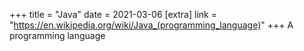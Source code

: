 +++
title = "Java"
date = 2021-03-06
[extra]
link = "https://en.wikipedia.org/wiki/Java_(programming_language)"
+++
A programming language

